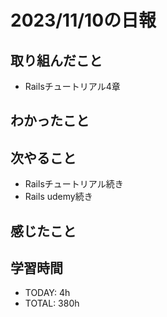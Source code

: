 # 2023/11/10の日報


## 取り組んだこと
- Railsチュートリアル4章

## わかったこと

## 次やること
- Railsチュートリアル続き
- Rails udemy続き


## 感じたこと


## 学習時間
- TODAY: 4h
- TOTAL: 380h 
